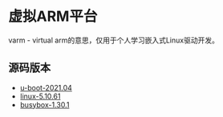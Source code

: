 # 虚拟ARM平台 

varm - virtual arm的意思，仅用于个人学习嵌入式Linux驱动开发。

## 源码版本

- [u-boot-2021.04](https://ftp.denx.de/pub/u-boot/u-boot-2021.04.tar.bz2)
- [linux-5.10.61](http://mirrors.163.com/kernel/v5.x/linux-5.10.61.tar.xz)
- [busybox-1.30.1](https://busybox.net/downloads/busybox-1.33.1.tar.bz2)